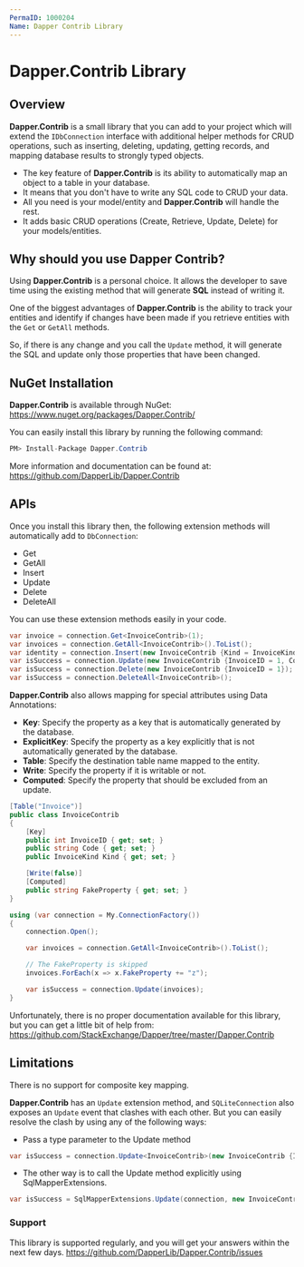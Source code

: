 ```yaml
---
PermaID: 1000204
Name: Dapper Contrib Library
---
```


# Dapper.Contrib Library

## Overview

**Dapper.Contrib** is a small library that you can add to your project which will extend the `IDbConnection` interface with additional helper methods for CRUD operations, such as inserting, deleting, updating, getting records, and mapping database results to strongly typed objects.

 - The key feature of **Dapper.Contrib** is its ability to automatically map an object to a table in your database. 
 - It means that you don't have to write any SQL code to CRUD your data. 
 - All you need is your model/entity and **Dapper.Contrib** will handle the rest.
 - It adds basic CRUD operations (Create, Retrieve, Update, Delete) for your models/entities.

## Why should you use Dapper Contrib?

Using **Dapper.Contrib** is a personal choice. It allows the developer to save time using the existing method that will generate **SQL** instead of writing it.

One of the biggest advantages of **Dapper.Contrib** is the ability to track your entities and identify if changes have been made if you retrieve entities with the `Get` or `GetAll` methods.

So, if there is any change and you call the `Update` method, it will generate the SQL and update only those properties that have been changed.

## NuGet Installation

**Dapper.Contrib** is available through NuGet: <a href="https://www.nuget.org/packages/Dapper.Contrib/" target="_blank">https://www.nuget.org/packages/Dapper.Contrib/</a>

You can easily install this library by running the following command:

```csharp
PM> Install-Package Dapper.Contrib
```

More information and documentation can be found at: <a href="https://github.com/DapperLib/Dapper.Contrib">https://github.com/DapperLib/Dapper.Contrib</a>

## APIs

Once you install this library then, the following extension methods will automatically add to `DbConnection`:

- Get
- GetAll
- Insert
- Update
- Delete
- DeleteAll

You can use these extension methods easily in your code.

```csharp
var invoice = connection.Get<InvoiceContrib>(1);
var invoices = connection.GetAll<InvoiceContrib>().ToList();
var identity = connection.Insert(new InvoiceContrib {Kind = InvoiceKind.WebInvoice, Code = "Insert_Single_1"});
var isSuccess = connection.Update(new InvoiceContrib {InvoiceID = 1, Code = "Update_Single_1"});
var isSuccess = connection.Delete(new InvoiceContrib {InvoiceID = 1});
var isSuccess = connection.DeleteAll<InvoiceContrib>();
```

**Dapper.Contrib** also allows mapping for special attributes using Data Annotations:

- **Key**: Specify the property as a key that is automatically generated by the database.
- **ExplicitKey**: Specify the property as a key explicitly that is not automatically generated by the database.
- **Table**: Specify the destination table name mapped to the entity.
- **Write**: Specify the property if it is writable or not.
- **Computed**: Specify the property that should be excluded from an update.

```csharp
[Table("Invoice")]
public class InvoiceContrib
{
	[Key]
	public int InvoiceID { get; set; }
	public string Code { get; set; }
	public InvoiceKind Kind { get; set; }

	[Write(false)]
	[Computed]
	public string FakeProperty { get; set; }
}

using (var connection = My.ConnectionFactory())
{
	connection.Open();

	var invoices = connection.GetAll<InvoiceContrib>().ToList();

	// The FakeProperty is skipped
	invoices.ForEach(x => x.FakeProperty += "z");

	var isSuccess = connection.Update(invoices);
}
```

Unfortunately, there is no proper documentation available for this library, but you can get a little bit of help from: <a href="https://github.com/StackExchange/Dapper/tree/master/Dapper.Contrib" target="_blank">https://github.com/StackExchange/Dapper/tree/master/Dapper.Contrib</a>

## Limitations

There is no support for composite key mapping.

**Dapper.Contrib** has an `Update` extension method, and `SQLiteConnection` also exposes an `Update` event that clashes with each other. But you can easily resolve the clash by using any of the following ways:

- Pass a type parameter to the Update method

```csharp
var isSuccess = connection.Update<InvoiceContrib>(new InvoiceContrib {InvoiceID = 1, Code = "Update_Single_1"});
```

- The other way is to call the Update method explicitly using SqlMapperExtensions.

```csharp
var isSuccess = SqlMapperExtensions.Update(connection, new InvoiceContrib {InvoiceID = 1, Code = "Update_Single_2"});
```

### Support

This library is supported regularly, and you will get your answers within the next few days. <a href="https://github.com/DapperLib/Dapper.Contrib/issues">https://github.com/DapperLib/Dapper.Contrib/issues</a>